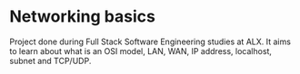 # Networking basics
Project done during Full Stack Software Engineering studies at ALX. It aims to learn about what is an OSI model, LAN, WAN, IP address, localhost, subnet and TCP/UDP.
